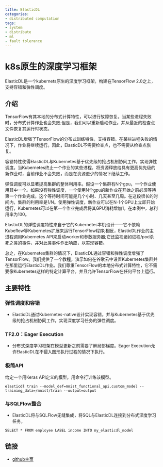 ```yaml
---
title: ElasticDL
categories:
- distributed computation
tags: 
- system
- distribute
- ml
- fault tolerance
---
```

# k8s原生的深度学习框架
ElasticDL是一个kubernets原生的深度学习框架，构建在TensorFlow 2.0之上，支持容错和弹性调度。


## 介绍
TensorFlow有其本地的分布式计算特性，可以进行故障恢复。当某些进程失败时，分布式计算作业也会失败;但是，我们可以重新启动作业，并从最近的检查点文件恢复其运行时状态。

ElasticDL增强了TensorFlow的分布式训练特性，支持容错。在某些进程失败的情况下，作业将继续运行。因此，ElasticDL不需要检查点，也不需要从检查点恢复。

容错特性使得ElasticDL与Kubernetes基于优先级的抢占机制协同工作，实现弹性调度。当Kubernetes终止一个作业的某些进程，将资源释放给具有更高优先级的新作业时，当前作业不会失败，而是在资源更少的情况下继续工作。

弹性调度可以显著提高集群的整体利用率。假设一个集群有N个gpu，一个作业使用其中一个。如果没有弹性调度，一个使用N个gpu的新作业在开始之前必须等待第一个作业完成。这个等待时间可能是几个小时、几天甚至几周。在这段很长的时间内，集群的利用率是1/N。使用弹性调度，新作业可以在N-1个GPU上立即开始运行，Kubernetes可以在第一个作业完成后将其GPU消耗增加1。在本例中，总利用率为100。

ElasticDL的弹性调度特性来自于它的Kubernetes本机设计——它不依赖Kubeflow等Kubernetes扩展来运行TensorFlow程序;相反，ElasticDL作业的主进程调用Kubernetes API来启动worker和参数服务器;它还监视诸如进程/pod杀死之类的事件，并对此类事件作出响应，以实现容错。

总之，在Kubernetes集群的情况下，ElasticDL通过容错和弹性调度增强了TensorFlow。我们提供了一个教程，演示如何在谷歌云中设置Kubernetes集群并在那里运行ElasticDL作业。我们尊重TensorFlow的本地分布式计算特性，它不需要像Kubernetes这样的特定计算平台，并且允许TensorFlow在任何平台上运行。


## 主要特性

### 弹性调度和容错
- ElasticDL通过Kubernetes-native设计实现容错，并与Kubernetes基于优先级的抢占机制协同工作，实现深度学习任务的弹性调度。

### TF2.0：Eager Execution
- 分布式深度学习框架在模型更新之前需要了解局部梯度。Eager Execution允许ElasticDL在不侵入图形执行过程的情况下执行。

### 极简API
给定一个用Keras API定义的模型，用命令行训练该模型。
```
elasticdl train --model_def=mnist_functional_api.custom_model --training_data=/mnist/train --output=output
```

### 与SQLFlow整合
- ElasticDL将与SQLFlow无缝集成，将SQL与ElasticDL连接到分布式深度学习任务。
```
SELECT * FROM employee LABEL income INTO my_elasticdl_model
```


## 链接
- [github主页](https://github.com/sql-machine-learning/elasticdl)